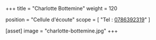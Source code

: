 +++
title = "Charlotte Bottemine"
weight = 120

position = "Cellule d'écoute"
scope = [
  "Tel : <a href='tel:0786392319‬'>0786392319‬</a>"
]

[asset]
  image = "charlotte-bottemine.jpg"
+++

